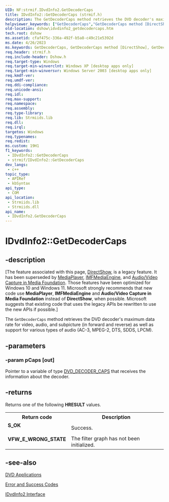 ```yaml
---
UID: NF:strmif.IDvdInfo2.GetDecoderCaps
title: IDvdInfo2::GetDecoderCaps (strmif.h)
description: The GetDecoderCaps method retrieves the DVD decoder's maximum data rate for video, audio, and subpicture (in forward and reverse) as well as support for various types of audio (AC-3, MPEG-2, DTS, SDDS, LPCM).
helpviewer_keywords: ["GetDecoderCaps","GetDecoderCaps method [DirectShow]","GetDecoderCaps method [DirectShow]","IDvdInfo2 interface","IDvdInfo2 interface [DirectShow]","GetDecoderCaps method","IDvdInfo2.GetDecoderCaps","IDvdInfo2::GetDecoderCaps","IDvdInfo2GetDecoderCaps","dshow.idvdinfo2_getdecodercaps","strmif/IDvdInfo2::GetDecoderCaps"]
old-location: dshow\idvdinfo2_getdecodercaps.htm
tech.root: dshow
ms.assetid: cfaf475c-336a-492f-b5a8-c49c21e5392d
ms.date: 4/26/2023
ms.keywords: GetDecoderCaps, GetDecoderCaps method [DirectShow], GetDecoderCaps method [DirectShow],IDvdInfo2 interface, IDvdInfo2 interface [DirectShow],GetDecoderCaps method, IDvdInfo2.GetDecoderCaps, IDvdInfo2::GetDecoderCaps, IDvdInfo2GetDecoderCaps, dshow.idvdinfo2_getdecodercaps, strmif/IDvdInfo2::GetDecoderCaps
req.header: strmif.h
req.include-header: Dshow.h
req.target-type: Windows
req.target-min-winverclnt: Windows XP [desktop apps only]
req.target-min-winversvr: Windows Server 2003 [desktop apps only]
req.kmdf-ver: 
req.umdf-ver: 
req.ddi-compliance: 
req.unicode-ansi: 
req.idl: 
req.max-support: 
req.namespace: 
req.assembly: 
req.type-library: 
req.lib: Strmiids.lib
req.dll: 
req.irql: 
targetos: Windows
req.typenames: 
req.redist: 
ms.custom: 19H1
f1_keywords:
 - IDvdInfo2::GetDecoderCaps
 - strmif/IDvdInfo2::GetDecoderCaps
dev_langs:
 - c++
topic_type:
 - APIRef
 - kbSyntax
api_type:
 - COM
api_location:
 - Strmiids.lib
 - Strmiids.dll
api_name:
 - IDvdInfo2.GetDecoderCaps
---
```


# IDvdInfo2::GetDecoderCaps


## -description

\[The feature associated with this page, [DirectShow](/windows/win32/directshow/directshow), is a legacy feature. It has been superseded by [MediaPlayer](/uwp/api/Windows.Media.Playback.MediaPlayer), [IMFMediaEngine](/windows/win32/api/mfmediaengine/nn-mfmediaengine-imfmediaengine), and [Audio/Video Capture in Media Foundation](windows/win32/medfound/audio-video-capture-in-media-foundation). Those features have been optimized for Windows 10 and Windows 11. Microsoft strongly recommends that new code use **MediaPlayer**, **IMFMediaEngine** and **Audio/Video Capture in Media Foundation** instead of **DirectShow**, when possible. Microsoft suggests that existing code that uses the legacy APIs be rewritten to use the new APIs if possible.\]

The <code>GetDecoderCaps</code> method retrieves the DVD decoder's maximum data rate for video, audio, and subpicture (in forward and reverse) as well as support for various types of audio (AC-3, MPEG-2, DTS, SDDS, LPCM).

## -parameters

### -param pCaps [out]

Pointer to a variable of type [DVD_DECODER_CAPS](/windows/desktop/api/strmif/ns-strmif-dvd_decoder_caps) that receives the information about the decoder.

## -returns

Returns one of the following <b>HRESULT</b> values.

<table>
<tr>
<th>Return code</th>
<th>Description</th>
</tr>
<tr>
<td width="40%">
<dl>
<dt><b>S_OK</b></dt>
</dl>
</td>
<td width="60%">
Success.

</td>
</tr>
<tr>
<td width="40%">
<dl>
<dt><b>VFW_E_WRONG_STATE</b></dt>
</dl>
</td>
<td width="60%">
The filter graph has not been initialized.

</td>
</tr>
</table>

## -see-also

<a href="/windows/desktop/DirectShow/dvd-applications">DVD Applications</a>



<a href="/windows/desktop/DirectShow/error-and-success-codes">Error and Success Codes</a>



<a href="/windows/desktop/api/strmif/nn-strmif-idvdinfo2">IDvdInfo2 Interface</a>